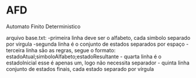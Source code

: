 # AFD
Automato Finito Deterministico

arquivo base.txt:
	-primeira linha deve ser o alfabeto, cada simbolo separado por virgula
	-segunda linha é o conjunto de estados separados por espaço
	- terceira linha são as regras, segue o formato: estadoAtual;simboloAlfabeto;estadoResultante
	- quarta linha é o estadoInicial esse é apenas um, logo não necessita separador
	- quinta linha conjunto de estados finais, cada estado separado por vírgula
